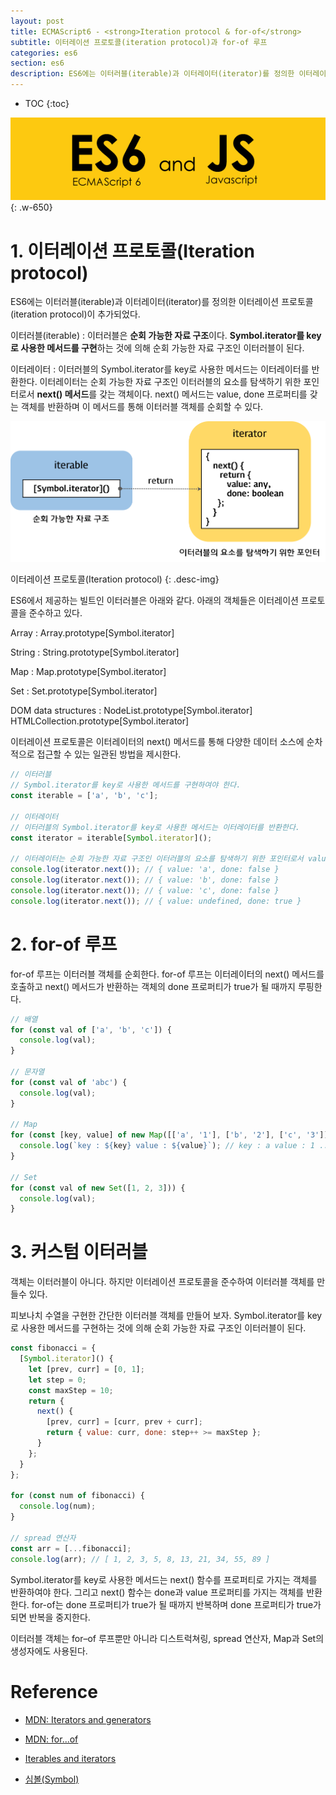 ```yaml
---
layout: post
title: ECMAScript6 - <strong>Iteration protocol & for-of</strong>
subtitle: 이터레이션 프로토콜(iteration protocol)과 for-of 루프
categories: es6
section: es6
description: ES6에는 이터러블(iterable)과 이터레이터(iterator)를 정의한 이터레이션 프로토콜(iteration protocol)이 추가되었다. 이터러블은 순회 가능한 자료 구조이다. Symbol.iterator를 key로 사용한 메서드를 구현하는 것에 의해 순회 가능한 자료 구조인 이터러블이 된다. 이터러블의 Symbol.iterator를 key로 사용한 메서드는 이터레이터를 반환한다. 이터레이터는 순회 가능한 자료 구조인 이터러블의 요소를 탐색하기 위한 포인터이다.
---
```


* TOC
{:toc}

![es6 Logo](./img/es6.png)
{: .w-650}

# 1. 이터레이션 프로토콜(Iteration protocol)

ES6에는 이터러블(iterable)과 이터레이터(iterator)를 정의한 이터레이션 프로토콜(iteration protocol)이 추가되었다.

이터러블(iterable)
: 이터러블은 <strong>순회 가능한 자료 구조</strong>이다. <strong>Symbol.iterator를 key로 사용한 메서드를 구현</strong>하는 것에 의해 순회 가능한 자료 구조인 이터러블이 된다.

이터레이터
: 이터러블의 Symbol.iterator를 key로 사용한 메서드는 이터레이터를 반환한다. 이터레이터는 순회 가능한 자료 구조인 이터러블의 요소를 탐색하기 위한 포인터로서 <strong>next() 메서드</strong>를 갖는 객체이다. next() 메서드는 value, done 프로퍼티를 갖는 객체를 반환하며 이 메서드를 통해 이터러블 객체를 순회할 수 있다.

![iteration-protocol](./img/iteration-protocol.png)

이터레이션 프로토콜(Iteration protocol)
{: .desc-img}

ES6에서 제공하는 빌트인 이터러블은 아래와 같다. 아래의 객체들은 이터레이션 프로토콜을 준수하고 있다.

Array 
: Array.prototype[Symbol.iterator]

String 
: String.prototype[Symbol.iterator]

Map 
: Map.prototype[Symbol.iterator]

Set 
: Set.prototype[Symbol.iterator]

DOM data structures 
: NodeList.prototype[Symbol.iterator]  
HTMLCollection.prototype[Symbol.iterator]

이터레이션 프로토콜은 이터레이터의 next() 메서드를 통해 다양한 데이터 소스에 순차적으로 접근할 수 있는 일관된 방법을 제시한다.

```javascript
// 이터러블
// Symbol.iterator를 key로 사용한 메서드를 구현하여야 한다.
const iterable = ['a', 'b', 'c'];

// 이터레이터
// 이터러블의 Symbol.iterator를 key로 사용한 메서드는 이터레이터를 반환한다. 
const iterator = iterable[Symbol.iterator]();

// 이터레이터는 순회 가능한 자료 구조인 이터러블의 요소를 탐색하기 위한 포인터로서 value, done 프로퍼티를 갖는 객체를 반환하는 next() 함수를 메서드로 갖는 객체이다. 이터레이터의 next() 메서드를 통해 이터러블 객체를 순회할 수 있다.
console.log(iterator.next()); // { value: 'a', done: false }
console.log(iterator.next()); // { value: 'b', done: false }
console.log(iterator.next()); // { value: 'c', done: false }
console.log(iterator.next()); // { value: undefined, done: true }
```

<!--for (;;) {
  const res = iterator.next();
  console.log(res);
  if (res.done) break;
}-->

# 2. for-of 루프

for-of 루프는 이터러블 객체를 순회한다. for-of 루프는 이터레이터의 next() 메서드를 호출하고 next() 메서드가 반환하는 객체의 done 프로퍼티가 true가 될 때까지 루핑한다. 

```javascript
// 배열
for (const val of ['a', 'b', 'c']) {
  console.log(val);
}

// 문자열
for (const val of 'abc') {
  console.log(val);
}

// Map
for (const [key, value] of new Map([['a', '1'], ['b', '2'], ['c', '3']])) {
  console.log(`key : ${key} value : ${value}`); // key : a value : 1 ...
}

// Set
for (const val of new Set([1, 2, 3])) {
  console.log(val);
}
```

# 3. 커스텀 이터러블

객체는 이터러블이 아니다. 하지만 이터레이션 프로토콜을 준수하여 이터러블 객체를 만들수 있다. 

피보나치 수열을 구현한 간단한 이터러블 객체를 만들어 보자. Symbol.iterator를 key로 사용한 메서드를 구현하는 것에 의해 순회 가능한 자료 구조인 이터러블이 된다.

```javascript
const fibonacci = {
  [Symbol.iterator]() {
    let [prev, curr] = [0, 1];
    let step = 0;
    const maxStep = 10;
    return {
      next() {
        [prev, curr] = [curr, prev + curr];
        return { value: curr, done: step++ >= maxStep };
      }
    };
  }
};

for (const num of fibonacci) {
  console.log(num);
}

// spread 연산자
const arr = [...fibonacci];
console.log(arr); // [ 1, 2, 3, 5, 8, 13, 21, 34, 55, 89 ]
```

Symbol.iterator를 key로 사용한 메서드는 next() 함수를 프로퍼티로 가지는 객체를 반환하여야 한다. 그리고 next() 함수는 done과 value 프로퍼티를 가지는 객체를 반환한다. for-of는 done 프로퍼티가 true가 될 때까지 반복하며 done 프로퍼티가 true가 되면 반복을 중지한다.

이터러블 객체는 for–of 루프뿐만 아니라 디스트럭쳐링, spread 연산자, Map과 Set의 생성자에도 사용된다.

# Reference

* [MDN: Iterators and generators](https://developer.mozilla.org/ko/docs/Web/JavaScript/Guide/Iterators_and_Generators)

* [MDN: for...of](https://developer.mozilla.org/ko/docs/Web/JavaScript/Reference/Statements/for...of)

* [Iterables and iterators](http://exploringjs.com/es6/ch_iteration.html)

* [심볼(Symbol)](http://poiemaweb.com/es6-symbol)
